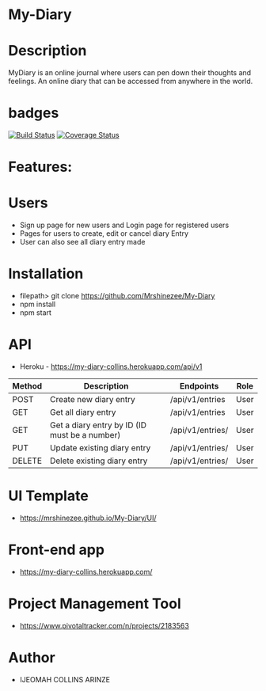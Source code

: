 # My-Diary

# Description

  MyDiary is an online journal where users can pen down their thoughts and feelings. An online 
  diary that can be accessed from anywhere in the world. 
  
# badges 
[![Build Status](https://travis-ci.org/Mrshinezee/My-Diary-React.svg?branch=develop)](https://travis-ci.org/Mrshinezee/My-Diary-React)
[![Coverage Status](https://coveralls.io/repos/github/Mrshinezee/My-Diary-React/badge.svg?branch=develop)](https://coveralls.io/github/Mrshinezee/My-Diary-React?branch=develop)
  
  

# Features:

# Users

- Sign up page for new users and Login page for registered users
- Pages for users to create, edit or cancel diary Entry
- User can also see all diary entry made


# Installation

- filepath> git clone https://github.com/Mrshinezee/My-Diary
- npm install
- npm start


# API

- Heroku - https://my-diary-collins.herokuapp.com/api/v1

 | Method | Description | Endpoints      | Role |
 | ------ | ----------- | -------------- | ---- |
 | POST |Create new diary entry | /api/v1/entries| User |
 | GET | Get all diary entry | /api/v1/entries | User |
 | GET | Get a diary entry by ID (ID must be a number) | /api/v1/entries/ | User |
 | PUT | Update existing diary entry | /api/v1/entries/ | User |
 | DELETE | Delete existing diary entry | /api/v1/entries/ | User |
 


# UI Template

- https://mrshinezee.github.io/My-Diary/UI/

# Front-end app
- https://my-diary-collins.herokuapp.com/


# Project Management Tool

- https://www.pivotaltracker.com/n/projects/2183563

# Author
- IJEOMAH COLLINS ARINZE

  
